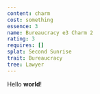 ```yaml
---
content: charm
cost: something
essence: 3
name: Bureaucracy e3 Charm 2
rating: 3
requires: []
splat: Second Sunrise
trait: Bureaucracy
tree: Lawyer
---
```


Hello **world**!
